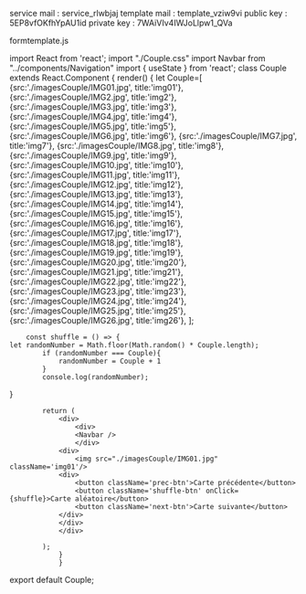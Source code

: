 service mail : service_rlwbjaj
template mail : template_vziw9vi
public key : 5EP8vfOKfhYpAU1id
private key : 7WAiVIv4IWJoLlpw1_QVa

formtemplate.js




import React from 'react';
import "./Couple.css"
import Navbar from "../components/Navigation"
import { useState } from 'react';
class Couple extends React.Component
{
    render()
    {
        let Couple=[
            {src:'./imagesCouple/IMG01.jpg', title:'img01'},
            {src:'./imagesCouple/IMG2.jpg', title:'img2'},
            {src:'./imagesCouple/IMG3.jpg', title:'img3'},
            {src:'./imagesCouple/IMG4.jpg', title:'img4'},
            {src:'./imagesCouple/IMG5.jpg', title:'img5'},
            {src:'./imagesCouple/IMG6.jpg', title:'img6'},
            {src:'./imagesCouple/IMG7.jpg', title:'img7'},
            {src:'./imagesCouple/IMG8.jpg', title:'img8'},
            {src:'./imagesCouple/IMG9.jpg', title:'img9'},
            {src:'./imagesCouple/IMG10.jpg', title:'img10'},
            {src:'./imagesCouple/IMG11.jpg', title:'img11'},
            {src:'./imagesCouple/IMG12.jpg', title:'img12'},
            {src:'./imagesCouple/IMG13.jpg', title:'img13'},
            {src:'./imagesCouple/IMG14.jpg', title:'img14'},
            {src:'./imagesCouple/IMG15.jpg', title:'img15'},
            {src:'./imagesCouple/IMG16.jpg', title:'img16'},
            {src:'./imagesCouple/IMG17.jpg', title:'img17'},
            {src:'./imagesCouple/IMG18.jpg', title:'img18'},
            {src:'./imagesCouple/IMG19.jpg', title:'img19'},
            {src:'./imagesCouple/IMG20.jpg', title:'img20'},
            {src:'./imagesCouple/IMG21.jpg', title:'img21'},
            {src:'./imagesCouple/IMG22.jpg', title:'img22'},
            {src:'./imagesCouple/IMG23.jpg', title:'img23'},
            {src:'./imagesCouple/IMG24.jpg', title:'img24'},
            {src:'./imagesCouple/IMG25.jpg', title:'img25'},
            {src:'./imagesCouple/IMG26.jpg', title:'img26'},
        ];

        const shuffle = () => {
    let randomNumber = Math.floor(Math.random() * Couple.length);
            if (randomNumber === Couple){
                randomNumber = Couple + 1
            }
            console.log(randomNumber);
            
}
        

        
            return (
                <div>
                    <div>
                    <Navbar />
                    </div>
                <div>
                    <img src="./imagesCouple/IMG01.jpg" className='img01'/>
                <div>
                    <button className='prec-btn'>Carte précédente</button>    
                    <button className='shuffle-btn' onClick={shuffle}>Carte aléatoire</button>
                    <button className='next-btn'>Carte suivante</button>
                </div>
                </div>
                </div>
                
            );
                }
                }
            
export default Couple;